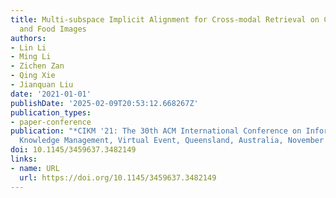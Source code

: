 ```yaml
---
title: Multi-subspace Implicit Alignment for Cross-modal Retrieval on Cooking Recipes
  and Food Images
authors:
- Lin Li
- Ming Li
- Zichen Zan
- Qing Xie
- Jianquan Liu
date: '2021-01-01'
publishDate: '2025-02-09T20:53:12.668267Z'
publication_types:
- paper-conference
publication: "*CIKM '21: The 30th ACM International Conference on Information and
  Knowledge Management, Virtual Event, Queensland, Australia, November 1 - 5, 2021*"
doi: 10.1145/3459637.3482149
links:
- name: URL
  url: https://doi.org/10.1145/3459637.3482149
---
```

